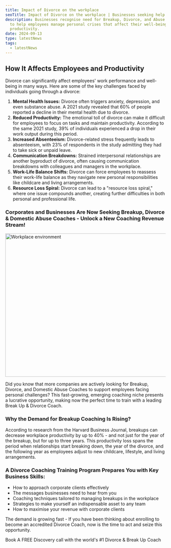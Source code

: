 ```yaml
---
title: Impact of Divorce on the workplace
seoTitle: Impact of Divorce on the workplace | Businesses seeking help
description: Businesses recognise need for Breakup, Divorce, and Abuse Coaches
  to help employees manage personal crises that affect their well-being and
  productivity.
date: 2024-09-13
type: latestNews
tags:
  - latestNews
---
```

## **How It Affects Employees and Productivity**

Divorce can significantly affect employees' work performance and well-being in many ways. Here are some of the key challenges faced by individuals going through a divorce:

1. **Mental Health Issues:** Divorce often triggers anxiety, depression, and even substance abuse. A 2021 study revealed that 60% of people reported a decline in their mental health due to divorce.
2. **Reduced Productivity:** The emotional toll of divorce can make it difficult for employees to focus on tasks and maintain productivity. According to the same 2021 study, 39% of individuals experienced a drop in their work output during this period.
3. **Increased Absenteeism:** Divorce-related stress frequently leads to absenteeism, with 23% of respondents in the study admitting they had to take sick or unpaid leave.
4. **Communication Breakdowns:** Strained interpersonal relationships are another byproduct of divorce, often causing communication breakdowns with colleagues and managers in the workplace.
5. **Work-Life Balance Shifts:** Divorce can force employees to reassess their work-life balance as they navigate new personal responsibilities like childcare and living arrangements.
6. **Resource Loss Spiral:** Divorce can lead to a "resource loss spiral," where one issue compounds another, creating further difficulties in both personal and professional life.

### **Corporates and Businesses Are Now Seeking Breakup, Divorce & Domestic Abuse Coaches - Unlock a New Coaching Revenue Stream**!

<img src="/static/img/workplace.webp" alt="Workplace environment" title="Workplace environment" class="Left" width="600px" height="450px" loading="lazy"/>

Did you know that more companies are actively looking for Breakup, Divorce, and Domestic Abuse Coaches to support employees facing personal challenges? This fast-growing, emerging coaching niche presents a lucrative opportunity, making now the perfect time to train with a leading Break Up & Divorce Coach.

### **Why the Demand for Breakup Coaching Is Rising?**

According to research from the Harvard Business Journal, breakups can decrease workplace productivity by up to 40% - and not just for the year of the breakup, but for up to three years. This productivity loss spans the period when relationships start breaking down, the year of the divorce, and the following year as employees adjust to new childcare, lifestyle, and living arrangements.

### **A Divorce Coaching Training Program Prepares You with Key Business Skills:**

* How to approach corporate clients effectively
* The messages businesses need to hear from you
* Coaching techniques tailored to managing breakups in the workplace
* Strategies to make yourself an indispensable asset to any team
* How to maximise your revenue with corporate clients

The demand is growing fast - If you have been thinking about enrolling to become an accredited Divorce Coach, now is the time to act and seize this opportunity.

Book A FREE Discovery call with the world's #1 Divorce & Break Up Coach
